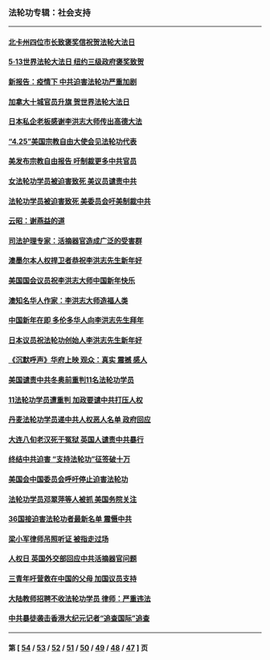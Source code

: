 ### 法轮功专辑：社会支持
---
#### [北卡州四位市长致褒奖信祝贺法轮大法日](../../pages/nf4386/n13733292.md?05130430) 
#### [5·13世界法轮大法日 纽约三级政府褒奖致贺](../../pages/nf4386/n13732651.md?05130430) 
#### [新报告：疫情下 中共迫害法轮功严重加剧](../../pages/nf4386/n13732612.md?05130430) 
#### [加拿大十城官员升旗 贺世界法轮大法日](../../pages/nf4386/n13729166.md?05130430) 
#### [日本私企老板感谢李洪志大师传出高德大法](../../pages/nf4386/n13726335.md?05130430) 
#### [“4.25”美国宗教自由大使会见法轮功代表](../../pages/nf4386/n13724124.md?05130430) 
#### [美发布宗教自由报告 吁制裁更多中共官员](../../pages/nf4386/n13720670.md?05130430) 
#### [女法轮功学员被迫害致死 美议员谴责中共](../../pages/nf4386/n13682069.md?05130430) 
#### [法轮功学员被迫害致死 美委员会吁美制裁中共](../../pages/nf4386/n13631310.md?05130430) 
#### [云昭：谢燕益的道](../../pages/nf4386/n13607391.md?05130430) 
#### [司法护理专家：活摘器官造成广泛的受害群](../../pages/nf4386/n13570425.md?05130430) 
#### [澳墨尔本人权捍卫者恭祝李洪志先生新年好](../../pages/nf4386/n13556164.md?05130430) 
#### [美国国会议员祝李洪志大师中国新年快乐](../../pages/nf4386/n13554208.md?05130430) 
#### [澳知名华人作家：李洪志大师造福人类](../../pages/nf4386/n13552049.md?05130430) 
#### [中国新年在即 多伦多华人向李洪志先生拜年](../../pages/nf4386/n13531756.md?05130430) 
#### [日本议员祝法轮功创始人李洪志先生新年好](../../pages/nf4386/n13543228.md?05130430) 
#### [《沉默呼声》华府上映 观众：真实 震撼 感人](../../pages/nf4386/n13524739.md?05130430) 
#### [美国谴责中共冬奥前重判11名法轮功学员](../../pages/nf4386/n13521806.md?05130430) 
#### [11法轮功学员遭重判 加政要谴中共打压人权](../../pages/nf4386/n13521294.md?05130430) 
#### [丹麦法轮功学员递中共人权恶人名单 政府回应](../../pages/nf4386/n13497482.md?05130430) 
#### [大连八旬老汉死于冤狱 英国人谴责中共暴行](../../pages/nf4386/n13480118.md?05130430) 
#### [终结中共迫害 “支持法轮功”征签破十万](../../pages/nf4386/n13471084.md?05130430) 
#### [美国会中国委员会呼吁停止迫害法轮功](../../pages/nf4386/n13465411.md?05130430) 
#### [法轮功学员邓翠萍等人被抓 美国务院关注](../../pages/nf4386/n13451524.md?05130430) 
#### [36国接迫害法轮功者最新名单 震慑中共](../../pages/nf4386/n13445909.md?05130430) 
#### [梁小军律师吊照听证 被指走过场](../../pages/nf4386/n13437662.md?05130430) 
#### [人权日 英国外交部回应中共活摘器官问题](../../pages/nf4386/n13430243.md?05130430) 
#### [三青年吁营救在中国的父母 加国议员支持](../../pages/nf4386/n13429744.md?05130430) 
#### [大陆教师招聘不收法轮功学员 律师：严重违法](../../pages/nf4386/n13365839.md?05130430) 
#### [中共暴徒袭击香港大纪元记者“追查国际”追查](../../pages/nf4386/n13343404.md?05130430) 

---
#### 第 [ [54](./54.md?05130430) / [53](./53.md?05130430) / [52](./52.md?05130430) / [51](./51.md?05130430) / [50](./50.md?05130430) / [49](./49.md?05130430) / [48](./48.md?05130430) / [47](./47.md?05130430) ] 页
